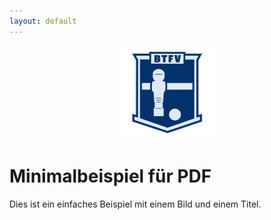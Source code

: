```yaml
---
layout: default
---
```


<div style="text-align: center;">
  <img src="assets/images/btfv-logo.png" alt="BTFV Logo" style="width: 150px;" />
</div>

# Minimalbeispiel für PDF

Dies ist ein einfaches Beispiel mit einem Bild und einem Titel.
